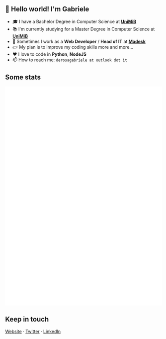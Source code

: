## 👋 Hello world! I'm Gabriele

<!--
**derogab/derogab** is a ✨ _special_ ✨ repository because its `README.md` (this file) appears on your GitHub profile.

Here are some ideas to get you started:

- 🔭 I’m currently working on ...
- 🌱 I’m currently learning ...
- 👯 I’m looking to collaborate on ...
- 🤔 I’m looking for help with ...
- 💬 Ask me about ...
- 📫 How to reach me: ...
- 😄 Pronouns: ...
- ⚡ Fun fact: ...
-->

- 🎓 I have a Bachelor Degree in Computer Science at **[UniMiB](https://unimib.it)**
- 📚 I'm currently studying for a Master Degree in Computer Science at **[UniMiB](https://unimib.it)**
- 🏢 Sometimes I work as a **Web Developer** / **Head of IT** at **[Madesk](https://madesk.it)**
- 👉 My plan is to improve my coding skills more and more...
- ❤️ I love to code in **Python**, **NodeJS**
- 📫 How to reach me: `derosagabriele at outlook dot it`

## Some stats
![Metrics](https://github.com/derogab/derogab/blob/master/github-metrics.svg)

## Keep in touch
[Website](https://www.derogab.com) · [Twitter](https://twitter.com/derogab) · [LinkedIn](https://www.linkedin.com/in/derogab)
